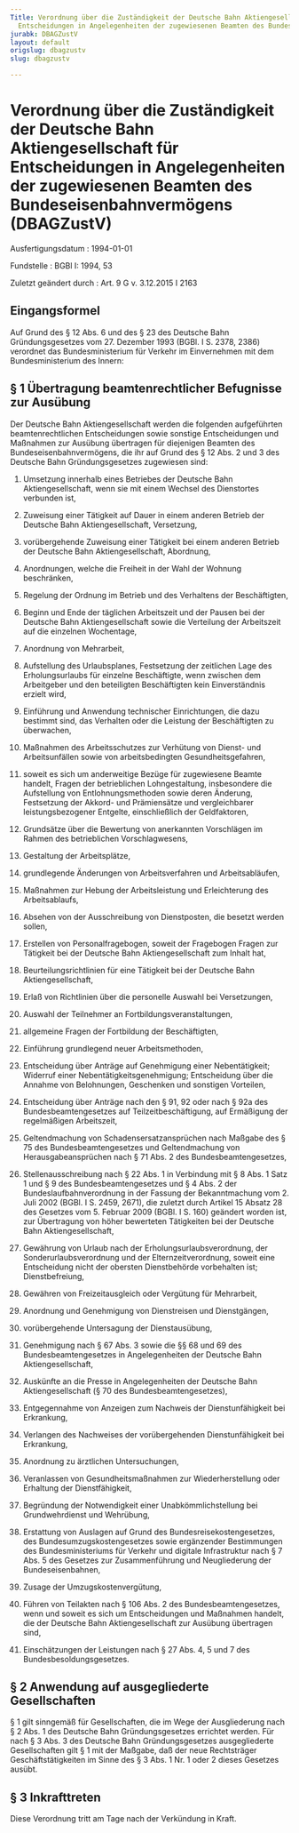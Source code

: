 ```yaml
---
Title: Verordnung über die Zuständigkeit der Deutsche Bahn Aktiengesellschaft für
  Entscheidungen in Angelegenheiten der zugewiesenen Beamten des Bundeseisenbahnvermögens
jurabk: DBAGZustV
layout: default
origslug: dbagzustv
slug: dbagzustv

---
```


# Verordnung über die Zuständigkeit der Deutsche Bahn Aktiengesellschaft für Entscheidungen in Angelegenheiten der zugewiesenen Beamten des Bundeseisenbahnvermögens (DBAGZustV)

Ausfertigungsdatum
:   1994-01-01

Fundstelle
:   BGBl I: 1994, 53

Zuletzt geändert durch
:   Art. 9 G v. 3.12.2015 I 2163


## Eingangsformel

Auf Grund des § 12 Abs. 6 und des § 23 des Deutsche Bahn Gründungsgesetzes vom 27. Dezember 1993 (BGBl. I S. 2378, 2386) verordnet das Bundesministerium für Verkehr im Einvernehmen mit dem Bundesministerium des Innern:


## § 1 Übertragung beamtenrechtlicher Befugnisse zur Ausübung

Der Deutsche Bahn Aktiengesellschaft werden die folgenden aufgeführten beamtenrechtlichen Entscheidungen sowie sonstige Entscheidungen und Maßnahmen zur Ausübung übertragen für diejenigen Beamten des Bundeseisenbahnvermögens, die ihr auf Grund des § 12 Abs. 2 und 3 des Deutsche Bahn Gründungsgesetzes zugewiesen sind:

1.  Umsetzung innerhalb eines Betriebes der Deutsche Bahn Aktiengesellschaft, wenn sie mit einem Wechsel des Dienstortes verbunden ist,


2.  Zuweisung einer Tätigkeit auf Dauer in einem anderen Betrieb der Deutsche Bahn Aktiengesellschaft, Versetzung,


3.  vorübergehende Zuweisung einer Tätigkeit bei einem anderen Betrieb der Deutsche Bahn Aktiengesellschaft, Abordnung,


4.  Anordnungen, welche die Freiheit in der Wahl der Wohnung beschränken,


5.  Regelung der Ordnung im Betrieb und des Verhaltens der Beschäftigten,


6.  Beginn und Ende der täglichen Arbeitszeit und der Pausen bei der Deutsche Bahn Aktiengesellschaft sowie die Verteilung der Arbeitszeit auf die einzelnen Wochentage,


7.  Anordnung von Mehrarbeit,


8.  Aufstellung des Urlaubsplanes, Festsetzung der zeitlichen Lage des Erholungsurlaubs für einzelne Beschäftigte, wenn zwischen dem Arbeitgeber und den beteiligten Beschäftigten kein Einverständnis erzielt wird,


9.  Einführung und Anwendung technischer Einrichtungen, die dazu bestimmt sind, das Verhalten oder die Leistung der Beschäftigten zu überwachen,


10. Maßnahmen des Arbeitsschutzes zur Verhütung von Dienst- und Arbeitsunfällen sowie von arbeitsbedingten Gesundheitsgefahren,


11. soweit es sich um anderweitige Bezüge für zugewiesene Beamte handelt, Fragen der betrieblichen Lohngestaltung, insbesondere die Aufstellung von Entlohnungsmethoden sowie deren Änderung, Festsetzung der Akkord- und Prämiensätze und vergleichbarer leistungsbezogener Entgelte, einschließlich der Geldfaktoren,


12. Grundsätze über die Bewertung von anerkannten Vorschlägen im Rahmen des betrieblichen Vorschlagwesens,


13. Gestaltung der Arbeitsplätze,


14. grundlegende Änderungen von Arbeitsverfahren und Arbeitsabläufen,


15. Maßnahmen zur Hebung der Arbeitsleistung und Erleichterung des Arbeitsablaufs,


16. Absehen von der Ausschreibung von Dienstposten, die besetzt werden sollen,


17. Erstellen von Personalfragebogen, soweit der Fragebogen Fragen zur Tätigkeit bei der Deutsche Bahn Aktiengesellschaft zum Inhalt hat,


18. Beurteilungsrichtlinien für eine Tätigkeit bei der Deutsche Bahn Aktiengesellschaft,


19. Erlaß von Richtlinien über die personelle Auswahl bei Versetzungen,


20. Auswahl der Teilnehmer an Fortbildungsveranstaltungen,


21. allgemeine Fragen der Fortbildung der Beschäftigten,


22. Einführung grundlegend neuer Arbeitsmethoden,


23. Entscheidung über Anträge auf Genehmigung einer Nebentätigkeit; Widerruf einer Nebentätigkeitsgenehmigung; Entscheidung über die Annahme von Belohnungen, Geschenken und sonstigen Vorteilen,


24. Entscheidung über Anträge nach den § 91, 92 oder nach § 92a des Bundesbeamtengesetzes auf Teilzeitbeschäftigung, auf Ermäßigung der regelmäßigen Arbeitszeit,


25. Geltendmachung von Schadensersatzansprüchen nach Maßgabe des § 75 des Bundesbeamtengesetzes und Geltendmachung von Herausgabeansprüchen nach § 71 Abs. 2 des Bundesbeamtengesetzes,


26. Stellenausschreibung nach § 22 Abs. 1 in Verbindung mit § 8 Abs. 1 Satz 1 und § 9 des Bundesbeamtengesetzes und § 4 Abs. 2 der Bundeslaufbahnverordnung in der Fassung der Bekanntmachung vom 2. Juli 2002 (BGBl. I S. 2459, 2671), die zuletzt durch Artikel 15 Absatz 28 des Gesetzes vom 5. Februar 2009 (BGBl. I S. 160) geändert worden ist, zur Übertragung von höher bewerteten Tätigkeiten bei der Deutsche Bahn Aktiengesellschaft,


27. Gewährung von Urlaub nach der Erholungsurlaubsverordnung, der Sonderurlaubsverordnung und der Elternzeitverordnung, soweit eine Entscheidung nicht der obersten Dienstbehörde vorbehalten ist; Dienstbefreiung,


28. Gewähren von Freizeitausgleich oder Vergütung für Mehrarbeit,


29. Anordnung und Genehmigung von Dienstreisen und Dienstgängen,


30. vorübergehende Untersagung der Dienstausübung,


31. Genehmigung nach § 67 Abs. 3 sowie die §§ 68 und 69 des Bundesbeamtengesetzes in Angelegenheiten der Deutsche Bahn Aktiengesellschaft,


32. Auskünfte an die Presse in Angelegenheiten der Deutsche Bahn Aktiengesellschaft (§ 70 des Bundesbeamtengesetzes),


33. Entgegennahme von Anzeigen zum Nachweis der Dienstunfähigkeit bei Erkrankung,


34. Verlangen des Nachweises der vorübergehenden Dienstunfähigkeit bei Erkrankung,


35. Anordnung zu ärztlichen Untersuchungen,


36. Veranlassen von Gesundheitsmaßnahmen zur Wiederherstellung oder Erhaltung der Dienstfähigkeit,


37. Begründung der Notwendigkeit einer Unabkömmlichstellung bei Grundwehrdienst und Wehrübung,


38. Erstattung von Auslagen auf Grund des Bundesreisekostengesetzes, des Bundesumzugskostengesetzes sowie ergänzender Bestimmungen des Bundesministeriums für Verkehr und digitale Infrastruktur nach § 7 Abs. 5 des Gesetzes zur Zusammenführung und Neugliederung der Bundeseisenbahnen,


39. Zusage der Umzugskostenvergütung,


40. Führen von Teilakten nach § 106 Abs. 2 des Bundesbeamtengesetzes, wenn und soweit es sich um Entscheidungen und Maßnahmen handelt, die der Deutsche Bahn Aktiengesellschaft zur Ausübung übertragen sind,


41. Einschätzungen der Leistungen nach § 27 Abs. 4, 5 und 7 des Bundesbesoldungsgesetzes.





## § 2 Anwendung auf ausgegliederte Gesellschaften

§ 1 gilt sinngemäß für Gesellschaften, die im Wege der Ausgliederung nach § 2 Abs. 1 des Deutsche Bahn Gründungsgesetzes errichtet werden. Für nach § 3 Abs. 3 des Deutsche Bahn Gründungsgesetzes ausgegliederte Gesellschaften gilt § 1 mit der Maßgabe, daß der neue Rechtsträger Geschäftstätigkeiten im Sinne des § 3 Abs. 1 Nr. 1 oder 2 dieses Gesetzes ausübt.


## § 3 Inkrafttreten

Diese Verordnung tritt am Tage nach der Verkündung in Kraft.

